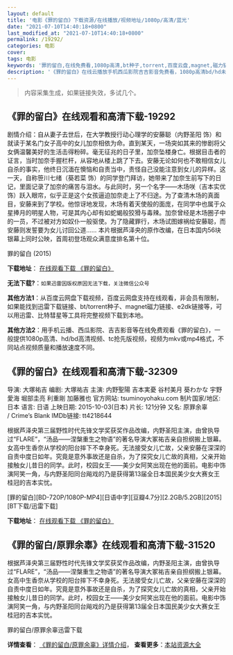 ```yaml
---
layout: default
title: '电影《罪的留白》下载资源/在线播放/视频地址/1080p/高清/蓝光'
date: "2021-07-10T14:40:18+0800"
last_modified_at: "2021-07-10T14:40:18+0800"
permalink: /19292/
categories: 电影
cover:
tags: 电影
keywords: '罪的留白,在线免费看,1080p高清,bt种子,torrent,百度云盘,magnet,磁力链,迅雷下载资源'
description: '《罪的留白》在线云播放手机西瓜影院吉吉影音免费看，1080p高清bd/hd未删减完整版和tc抢先枪版，mkv/mp4格式，附带bt/torrent种子、magnet/磁力链、百度云盘、网盘资源迅雷下载链接'
---
```


>内容采集生成，如果链接失效，多试几个。


## 《罪的留白》在线观看和高清下载-19292

剧情介绍：自从妻子去世后，在大学教授行动心理学的安藤聪（内野圣阳 饰）和就读于某名门女子高中的女儿加奈相依为命。直到某天，一场突如其来的惨剧将父女俩温馨美好的生活击得粉碎。毫无征兆的日子里，加奈坠楼身亡。根据目击者的证言，当时加奈手握栏杆，从容地从楼上跳了下去。安藤无论如何也不敢相信女儿自杀的事实，他终日沉湎在懊恼和自责当中，责怪自己没能注意到女儿的异样。这一天，自称笹川七绪（葵若菜 饰）的同学登门拜访，她带来了加奈生前写下的日记，里面记录了加奈的痛苦与泪水。与此同时，另一个名字——木场咲（吉本实优 饰）跃入眼帘，似乎正是这个女孩逼迫加奈走上了不归途。为了查清木场的真面目，安藤来到了学校。他惊讶地发现，木场有着天使般的面庞，在同学中也属于众星捧月的明星人物，可是其内心却有如蛇蝎般狡猾与毒辣。加奈曾经是木场圈子中的一员，不过被对方如奴仆一般驱使。为了隐藏罪行，木场试图嫁祸给安藤聪，而安藤则发誓要为女儿讨回公道……   本片根据芦泽央的原作改编，在日本国内56块银幕上同时公映，首周初登场观众满意度排名第十位。


罪的留白 (2015)

**下载地址**： [在线观看下载 《罪的留白》](https://www.btbtdy.me/btdy/dy2425.html) 


**无法下载?**：`如果迅雷因版权原因无法下载，关注微信公众号 `

**其他方法1**：从百度云网盘下载视频，百度云网盘支持在线观看，非会员有限制，如果能找到迅雷下载链接、bt/torrent种子、magnet磁力链接、e2dk链接等，可以用迅雷、比特彗星等工具将完整视频下载到本地。

**其他方法2**：用手机云播、西瓜影院、吉吉影音等在线免费观看《罪的留白》，一般提供1080p高清、hd/bd高清视频、tc抢先版视频，视频为mkv或mp4格式，不同站点视频质量和播放速度不同。


## 《罪的留白》在线观看和高清下载-32309

导演: 大塚祐吉 编剧: 大塚祐吉 主演: 内野聖陽 吉本実憂 谷村美月 葵わかな 宇野愛海 堀部圭亮 利重剛 加藤雅也 官方网站: tsuminoyohaku.com 制片国家/地区: 日本 语言: 日语 上映日期: 2015-10-03(日本) 片长: 121分钟 又名: 原罪余辜 / Crime’s Blank IMDb链接: tt4218644

根据芦泽央第三届野性时代先锋文学奖获奖作品改编，内野圣阳主演，由曾执导过“FLARE”，“汤品——涅槃重生之物语”的著名导演大冢祐吉亲自担纲搬上银幕。女高中生香奈从学校的阳台摔下不幸身死。无法接受女儿亡故，父亲安藤在深深的自责中度日如年。究竟是意外事故还是自杀，为了探究女儿亡故的真相，父亲开始接触女儿昔日的同学。此时，校园女王——美少女阿笑出现在他的面前。电影中饰演阿笑一角，与内野圣阳同台飚戏的乃是获得第13届全日本国民美少女大赛女王桂冠的吉本实忧。


[罪的留白][BD-720P/1080P-MP4][日语中字][豆瓣4.7分][2.2GB/5.2GB][2015][BT下载/迅雷下载]

**下载地址**： [在线观看下载 《罪的留白》](https://www.btdx8.com/torrent/crimes_blank_2015.html) 


## 《罪的留白/原罪余辜》在线观看和高清下载-31520

根据芦泽央第三届野性时代先锋文学奖获奖作品改编，内野圣阳主演，由曾执导过&ldquo;FLARE”，&ldquo;汤品——涅槃重生之物语&rdquo;的著名导演大冢祐吉亲自担纲搬上银幕。女高中生香奈从学校的阳台摔下不幸身死。无法接受女儿亡故，父亲安藤在深深的自责中度日如年。究竟是意外事故还是自杀，为了探究女儿亡故的真相，父亲开始接触女儿昔日的同学。此时，校园女王——美少女阿笑出现在他的面前。电影中饰演阿笑一角，与内野圣阳同台飚戏的乃是获得第13届全日本国民美少女大赛女王桂冠的吉本实忧。<br />


罪的留白/原罪余辜迅雷下载

**详情查看**： [《罪的留白/原罪余辜》详情介绍](/movie/31520/)， **查看更多**：[本站资源大全](/movie/t/all/)


